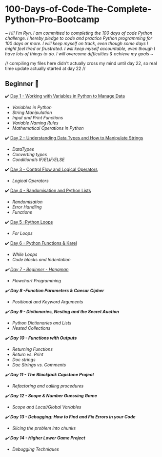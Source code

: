# 100-Days-of-Code-The-Complete-Python-Pro-Bootcamp

<em>~ Hi! I'm Ryn, I am committed to completing the 100 days of code Python challenge. I hereby pledge to code and practice Python programming for 100 days or more.
I will keep myself on track, even though some days I might feel tired or frustrated. I will keep myself accountable, even though I have lots of things to do.
I will overcome difficulties & achieve my goals ~</em>

// compiling my files here didn't actually cross my mind until day 22, so real time update actually started at day 22 //

<h2>Beginner 🌱</h2>

 ✔️ [Day 1 - Working with Variables in Python to Manage Data](https://github.com/remarkeyable/100-Days-of-Code-The-Complete-Python-Pro-Bootcamp/tree/main/Day%201)
 <em><ul>
 <li>Variables in Python</li>
 <li>String Manipulation</li>
 <li>Input and Print Functions</li>
 <li>Variable Naming Rules</li>
 <li>Mathematical Operations in Python</li></ul></em>

✔️ [Day 2 - Understanding Data Types and How to Manipulate Strings](https://github.com/remarkeyable/100-Days-of-Code-The-Complete-Python-Pro-Bootcamp/tree/main/Day%202)
<em><ul>
<li>DataTypes</li>
<li>Converting types</li>
<li>Conditionals IF/ELIF/ELSE</li></ul></em>

✔️ [Day 3 - Control Flow and Logical Operators](https://github.com/remarkeyable/100-Days-of-Code-The-Complete-Python-Pro-Bootcamp/tree/main/Day%203)
<em><ul>
<li>Logical Operators</li></ul></em>
 
✔️ [Day 4 - Randomisation and Python Lists](https://github.com/remarkeyable/100-Days-of-Code-The-Complete-Python-Pro-Bootcamp/tree/main/Day%204)
<em><ul>
<li>Randomisation</li>
<li>Error Handling</li>
<li>Functions</li></ul></em>

✔️ [Day 5 -Python Loops](https://github.com/remarkeyable/100-Days-of-Code-The-Complete-Python-Pro-Bootcamp/tree/main/Day%205)
<em><ul>
<li>For Loops</li></ul></em>

✔️ [Day 6 - Python Functions & Karel](https://github.com/remarkeyable/100-Days-of-Code-The-Complete-Python-Pro-Bootcamp/tree/main/Day%206)
<em><ul>
<li>While Loops</li>
<li>Code blocks and Indentation</li><em></ul>
 
✔️ [Day 7 - Beginner - Hangman](https://github.com/remarkeyable/100-Days-of-Code-The-Complete-Python-Pro-Bootcamp/tree/main/Day%207)
<em><ul>
<li>Flowchart Programming</li><em></ul>
 
✔️ <strong>Day 8 -Function Parameters & Caesar Cipher</strong>
<em><ul>
<li>Positional and Keyword Arguments</li><em></ul>
 
✔️ <strong>Day 9 - Dictionaries, Nesting and the Secret Auction</strong>
<em><ul>
<li>Python Dictionaries and Lists</li>
<li>Nested Collections</li><em></ul>
 
✔️ <strong>Day 10 - Functions with Outputs</strong>
<em><ul>
<li>Returning Functions</li>
<li> Return vs. Print </li>
<li>Doc strings</li>
<li>Doc Strings vs. Comments</li><em></ul>
 
✔️ <strong>Day 11 - The Blackjack Capstone Project</strong>
<em><ul>
<li> Refactoring and calling procedures </li><em></ul>
 
✔️ <strong>Day 12  - Scope & Number Guessing Game</strong>
<em><ul>
<li>Scope and Local/Global Variables</li><em></ul>
 
✔️ <strong>Day 13 - Debugging: How to Find and Fix Errors in your Code</strong>
<em><ul>
<li>Slicing the problem into chunks</li><em></ul>
 
✔️ <strong>Day 14 - Higher Lower Game Project</strong>
<em><ul>
<li>Debugging Techniques</li><em></ul>



















